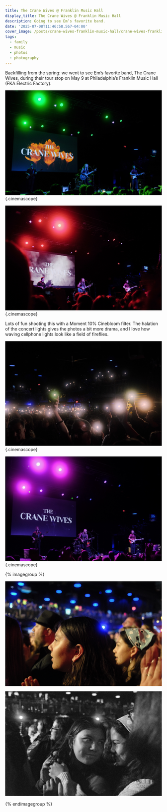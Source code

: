 ```yaml
---
title: The Crane Wives @ Franklin Music Hall
display_title: The Crane Wives @ Franklin Music Hall
description: Going to see Em’s favorite band.
date: '2025-07-08T11:46:58.567-04:00'
cover_image: /posts/crane-wives-franklin-music-hall/crane-wives-franklin-music-hall-1-thumb.jpg
tags:
  - family
  - music
  - photos
  - photography
---
```


Backfilling from the spring: we went to see Em’s favorite band, The Crane Wives, during their tour stop on May 9 at Philadelphia’s Franklin Music Hall (FKA Electric Factory).

![Rock band The Crane Wives on stage: two women sing lead and play guitar, backed by a bassist and drummer.](crane-wives-franklin-music-hall-1.jpg){.cinemascope}

![Red stage lighting bathes the audience.](crane-wives-franklin-music-hall-4.jpg){.cinemascope}

Lots of fun shooting this with a Moment 10% Cinebloom filter. The halation of the concert lights gives the photos a bit more drama, and I love how waving cellphone lights look like a field of fireflies.

![Audience members holding cellphone flashlights aloft.](crane-wives-franklin-music-hall-5.jpg){.cinemascope}

![Red stage lighting bathes the audience.](crane-wives-franklin-music-hall-6.jpg){.cinemascope}

{% imagegroup %}

![Two young women in rapt attention.](crane-wives-franklin-music-hall-2.jpg)

![Two young women in the audience share a hug.](crane-wives-franklin-music-hall-3.jpg)


{% endimagegroup %}